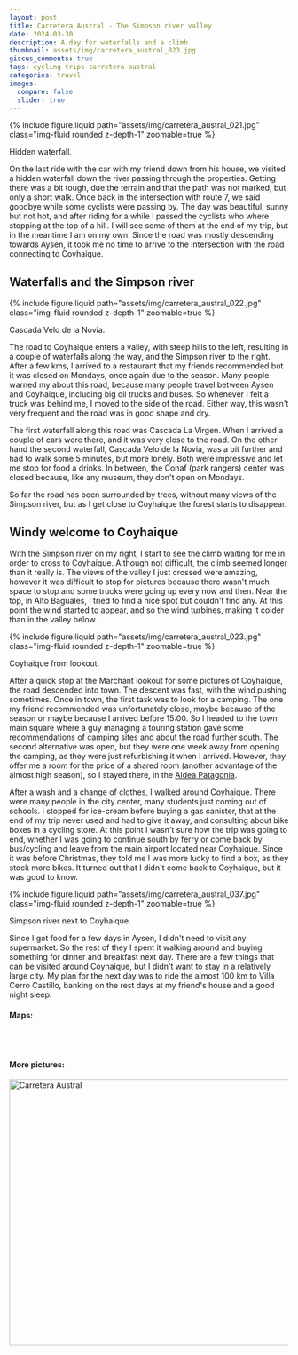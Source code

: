```yaml
---
layout: post
title: Carretera Austral - The Simpson river valley
date: 2024-03-30
description: A day for waterfalls and a climb
thumbnail: assets/img/carretera_austral_023.jpg
giscus_comments: true
tags: cycling trips carretera-austral
categories: travel
images:
  compare: false
  slider: true
---
```


{% include figure.liquid path="assets/img/carretera_austral_021.jpg" class="img-fluid rounded z-depth-1" zoomable=true %}

<div class="caption">
    Hidden waterfall.
</div>

On the last ride with the car with my friend down from his house, we visited a hidden waterfall down the river passing through the properties.
Getting there was a bit tough, due the terrain and that the path was not marked, but only a short walk.
Once back in the intersection with route 7, we said goodbye while some cyclists were passing by.
The day was beautiful, sunny but not hot, and after riding for a while I passed the cyclists who where stopping at the top of a hill.
I will see some of them at the end of my trip, but in the meantime I am on my own.
Since the road was mostly descending towards Aysen, it took me no time to arrive to the intersection with the road connecting to Coyhaique.


## Waterfalls and the Simpson river

{% include figure.liquid path="assets/img/carretera_austral_022.jpg" class="img-fluid rounded z-depth-1" zoomable=true %}

<div class="caption">
    Cascada Velo de la Novia.
</div>

The road to Coyhaique enters a valley, with steep hills to the left, resulting in a couple of waterfalls along the way, and the Simpson river to the right.
After a few kms, I arrived to a restaurant that my friends recommended but it was closed on Mondays, once again due to the season.
Many people warned my about this road, because many people travel between Aysen and Coyhaique, including big oil trucks and buses.
So whenever I felt a truck was behind me, I moved to the side of the road.
Either way, this wasn't very frequent and the road was in good shape and dry.

The first waterfall along this road was Cascada La Virgen.
When I arrived a couple of cars were there, and it was very close to the road.
On the other hand the second waterfall, Cascada Velo de la Novia, was a bit further and had to walk some 5 minutes, but more lonely.
Both were impressive and let me stop for food a drinks.
In between, the Conaf (park rangers) center was closed because, like any museum, they don't open on Mondays.

So far the road has been surrounded by trees, without many views of the Simpson river, but as I get close to Coyhaique the forest starts to disappear.

## Windy welcome to Coyhaique

With the Simpson river on my right, I start to see the climb waiting for me in order to cross to Coyhaique.
Although not difficult, the climb seemed longer than it really is.
The views of the valley I just crossed were amazing, however it was difficult to stop for pictures because there wasn't much space to stop and some trucks were going up every now and then.
Near the top, in Alto Baguales, I tried to find a nice spot but couldn't find any.
At this point the wind started to appear, and so the wind turbines, making it colder than in the valley below.

{% include figure.liquid path="assets/img/carretera_austral_023.jpg" class="img-fluid rounded z-depth-1" zoomable=true %}

<div class="caption">
    Coyhaique from lookout.
</div>

After a quick stop at the Marchant lookout for some pictures of Coyhaique, the road descended into town.
The descent was fast, with the wind pushing sometimes.
Once in town, the first task was to look for a camping.
The one my friend recommended was unfortunately close, maybe because of the season or maybe because I arrived before 15:00.
So I headed to the town main square where a guy managing a touring station gave some recommendations of camping sites and about the road further south.
The second alternative was open, but they were one week away from opening the camping, as they were just refurbishing it when I arrived.
However, they offer me a room for the price of a shared room (another advantage of the almost high season), so I stayed there, in the [Aldea Patagonia](https://maps.app.goo.gl/AvzNyWGMGvwGSyAU8).

After a wash and a change of clothes, I walked around Coyhaique.
There were many people in the city center, many students just coming out of schools.
I stopped for ice-cream before buying a gas canister, that at the end of my trip never used and had to give it away, and consulting about bike boxes in a cycling store.
At this point I wasn't sure how the trip was going to end, whether I was going to continue south by ferry or come back by bus/cycling and leave from the main airport located near Coyhaique.
Since it was before Christmas, they told me I was more lucky to find a box, as they stock more bikes.
It turned out that I didn't come back to Coyhaique, but it was good to know.

{% include figure.liquid path="assets/img/carretera_austral_037.jpg" class="img-fluid rounded z-depth-1" zoomable=true %}

<div class="caption">
    Simpson river next to Coyhaique.
</div>

Since I got food for a few days in Aysen, I didn't need to visit any supermarket.
So the rest of they I spent it walking around and buying something for dinner and breakfast next day.
There are a few things that can be visited around Coyhaique, but I didn't want to stay in a relatively large city.
My plan for the next day was to ride the almost 100 km to Villa Cerro Castillo, banking on the rest days at my friend's house and a good night sleep.

#### Maps:

<div class="strava-embed-placeholder" data-embed-type="activity" data-embed-id="10050821439" data-style="standard"></div><script src="https://strava-embeds.com/embed.js"></script>

<br/><br/>

#### More pictures:

<a data-flickr-embed="true" data-header="true" href="https://www.flickr.com/photos/faoch/albums/72177720313509568" title="Carretera Austral"><img src="https://live.staticflickr.com/65535/53409424323_e204897c05_z.jpg" width="640" height="480" alt="Carretera Austral"/></a><script async src="//embedr.flickr.com/assets/client-code.js" charset="utf-8"></script>
